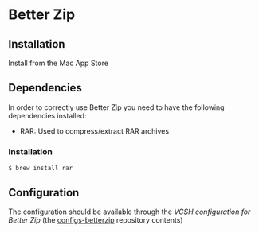 # Better Zip

## Installation

Install from the Mac App Store

## Dependencies

In order to correctly use Better Zip you need to have the following dependencies installed:
* RAR: Used to compress/extract RAR archives

### Installation

```sh-session
$ brew install rar
```

## Configuration

The configuration should be available through the *VCSH configuration for Better Zip* (the [configs-betterzip](github.com/alem0lars/configs-betterzip) repository contents)
